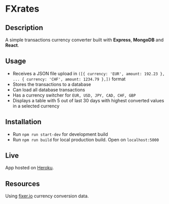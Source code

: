 # FXrates
## Description
A simple transactions currency converter built with **Express**, **MongoDB** and **React**.

## Usage
- Receives a JSON file upload in `([{ currency: 'EUR', amount: 192.23 }, ... { currency: 'CHF', amount: 1234.79 },])` format
- Stores the transactions to a database
- Can load all database transactions
- Has a currency switcher for `EUR, USD, JPY, CAD, CHF, GBP`
- Displays a table with 5 out of last 30 days with highest converted values in a selected currency

## Installation
- Run `npm run start-dev` for development build
- Run `npm run build` for local production build. Open on `localhost:5000`

## Live
App hosted on [Heroku](https://fxrates-5697.herokuapp.com/).

## Resources
Using [fixer.io](fixer.io) currency conversion data.
